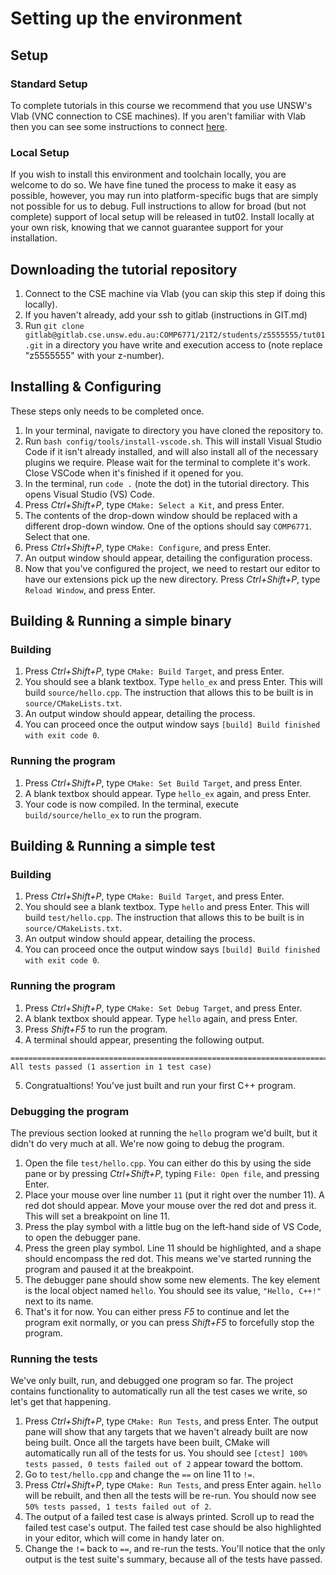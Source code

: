 # Setting up the environment

## Setup

### Standard Setup

To complete tutorials in this course we recommend that you use UNSW's Vlab (VNC connection to CSE machines). If you aren't familiar with Vlab then you can see some instructions to connect [here](https://cgi.cse.unsw.edu.au/~cs1911/20T2/homecomputing/homecomputing.html).

### Local Setup

If you wish to install this environment and toolchain locally, you are welcome to do so. We have fine tuned the process to make it easy as possible, however, you may run into platform-specific bugs that are simply not possible for us to debug. Full instructions to allow for broad (but not complete) support of local setup will be released in tut02. Install locally at your own risk, knowing that we cannot guarantee support for your installation.

## Downloading the tutorial repository

1. Connect to the CSE machine via Vlab (you can skip this step if doing this locally).
2. If you haven't already, add your ssh to gitlab (instructions in GIT.md)
3. Run `git clone gitlab@gitlab.cse.unsw.edu.au:COMP6771/21T2/students/z5555555/tut01.git` in a directory you have write and execution access to (note replace "z5555555" with your z-number).

## Installing & Configuring

These steps only needs to be completed once.

1. In your terminal, navigate to directory you have cloned the repository to.
2. Run `bash config/tools/install-vscode.sh`. This will install Visual Studio Code if it isn't already installed, and will also install all of the necessary plugins we require. Please wait for the terminal to complete it's work. Close VSCode when it's finished if it opened for you.
3. In the terminal, run `code .` (note the dot) in the tutorial directory. This opens Visual Studio (VS) Code.
4. Press _Ctrl+Shift+P_, type `CMake: Select a Kit`, and press Enter.
5. The contents of the drop-down window should be replaced with a different drop-down window.
   One of the options should say `COMP6771`. Select that one.
6. Press _Ctrl+Shift+P_, type `CMake: Configure`, and press Enter.
7. An output window should appear, detailing the configuration process.
8. Now that you've configured the project, we need to restart our editor to have our extensions pick up the new directory. Press _Ctrl+Shift+P_, type `Reload Window`, and press Enter.

## Building & Running a simple binary

### Building

1. Press _Ctrl+Shift+P_, type `CMake: Build Target`, and press Enter.
2. You should see a blank textbox. Type `hello_ex` and press Enter. This will build `source/hello.cpp`. The instruction that allows this to be built is in `source/CMakeLists.txt`.
3. An output window should appear, detailing the process.
4. You can proceed once the output window says `[build] Build finished with exit code 0`.

### Running the program

1. Press _Ctrl+Shift+P_, type `CMake: Set Build Target`, and press Enter.
2. A blank textbox should appear. Type `hello_ex` again, and press Enter.
3. Your code is now compiled. In the terminal, execute `build/source/hello_ex` to run the program.

## Building & Running a simple test
### Building

1. Press _Ctrl+Shift+P_, type `CMake: Build Target`, and press Enter.
2. You should see a blank textbox. Type `hello` and press Enter. This will build `test/hello.cpp`. The instruction that allows this to be built is in `source/CMakeLists.txt`.
3. An output window should appear, detailing the process.
4. You can proceed once the output window says `[build] Build finished with exit code 0`.

### Running the program

1. Press _Ctrl+Shift+P_, type `CMake: Set Debug Target`, and press Enter.
2. A blank textbox should appear. Type `hello` again, and press Enter.
3. Press _Shift+F5_ to run the program.
4. A terminal should appear, presenting the following output.

```shell
===============================================================================
All tests passed (1 assertion in 1 test case)

```

5. Congratualtions! You've just built and run your first C++ program.

### Debugging the program

The previous section looked at running the `hello` program we'd built, but it didn't do very much at
all. We're now going to debug the program.

1. Open the file `test/hello.cpp`. You can either do this by using the side
   pane or by pressing _Ctrl+Shift+P_, typing `File: Open file`, and pressing Enter.
2. Place your mouse over line number `11` (put it right over the number 11). A red dot should appear. Move your mouse over the red dot
   and press it. This will set a breakpoint on line 11.
3. Press the play symbol with a little bug on the left-hand side of VS Code, to open the debugger
   pane.
4. Press the green play symbol. Line 11 should be highlighted, and a shape should encompass the red
   dot. This means we've started running the program and paused it at the breakpoint.
5. The debugger pane should show some new elements. The key element is the local object named
   `hello`. You should see its value, `"Hello, C++!"` next to its name.
6. That's it for now. You can either press _F5_ to continue and let the program exit normally, or
   you can press _Shift+F5_ to forcefully stop the program.

### Running the tests

We've only built, run, and debugged one program so far. The project contains functionality to
automatically run all the test cases we write, so let's get that happening.

1. Press _Ctrl+Shift+P_, type `CMake: Run Tests`, and press Enter. The output pane will show that
   any targets that we haven't already built are now being built. Once all the targets have been
   built, CMake will automatically run all of the tests for us. You should see
   `[ctest] 100% tests passed, 0 tests failed out of 2` appear toward the bottom.
2. Go to `test/hello.cpp` and change the `==` on line 11 to `!=`.
3. Press _Ctrl+Shift+P_, type `CMake: Run Tests`, and press Enter again. `hello` will be rebuilt,
   and then all the tests will be re-run. You should now see
   `50% tests passed, 1 tests failed out of 2`.
4. The output of a failed test case is always printed. Scroll up to read the failed test case's
   output. The failed test case should be also highlighted in your editor, which will come in handy
   later on.
5. Change the `!=` back to `==`, and re-run the tests. You'll notice that the only output is the
   test suite's summary, because all of the tests have passed.
